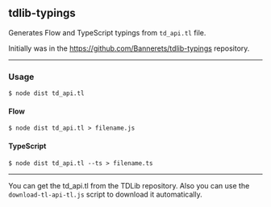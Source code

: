 ## tdlib-typings

Generates Flow and TypeScript typings from `td_api.tl` file.

Initially was in the https://github.com/Bannerets/tdlib-typings repository.

---

### Usage

```console
$ node dist td_api.tl
```

#### Flow

```console
$ node dist td_api.tl > filename.js
```

#### TypeScript

```console
$ node dist td_api.tl --ts > filename.ts
```

---

You can get the td_api.tl from the TDLib repository.
Also you can use the `download-tl-api-tl.js` script to download it automatically.
